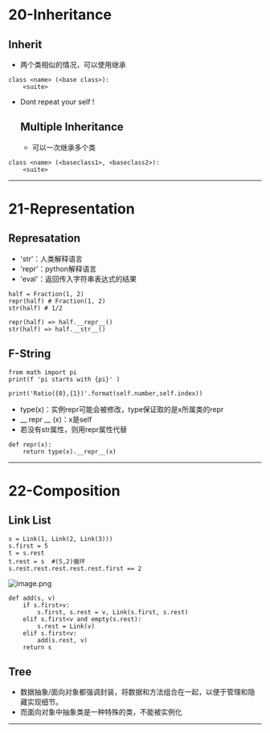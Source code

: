 # 20-Inheritance
## Inherit
- 两个类相似的情况，可以使用继承
```
class <name> (<base class>):
	<suite>
```
- Dont repeat your self !

   ## Multiple Inheritance
   - 可以一次继承多个类
```
class <name> (<baseclass1>, <baseclass2>):
	<suite>
```

---
# 21-Representation

## Represatation
- 'str'：人类解释语言
- 'repr'：python解释语言
- 'eval'：返回传入字符串表达式的结果
```
half = Fraction(1, 2)
repr(half) # Fraction(1, 2)
str(half) # 1/2

repr(half) => half.__repr__()
str(half) => half.__str__()
```

## F-String 

```
from math import pi
print(f 'pi starts with {pi}' )

print('Ratio({0},{1})'.format(self.number,self.index))
```

- type(x)：实例repr可能会被修改，type保证取的是x所属类的repr
- __ repr __ (x)：x是self
- 若没有str属性，则用repr属性代替
```
def repr(x):
	return type(x).__repr__(x)
```

---
# 22-Composition

## Link List
```
s = Link(1, Link(2, Link(3)))
s.first = 5
t = s.rest
t.rest = s  #(5,2)循环
s.rest.rest.rest.rest.rest.first == 2
```
![image.png](https://cdn.jsdelivr.net/gh/LittleFish0403/Image@main/202402041709282.png)

```
def add(s, v)
	if s.first>v:
		s.first, s.rest = v, Link(s.first, s.rest)
	elif s.first<v and empty(s.rest):
		s.rest = Link(v)
	elif s.first<v:
		add(s.rest, v)
	return s
```

## Tree
- 数据抽象/面向对象都强调封装，将数据和方法组合在一起，以便于管理和隐藏实现细节。
- 而面向对象中抽象类是一种特殊的类，不能被实例化
---

